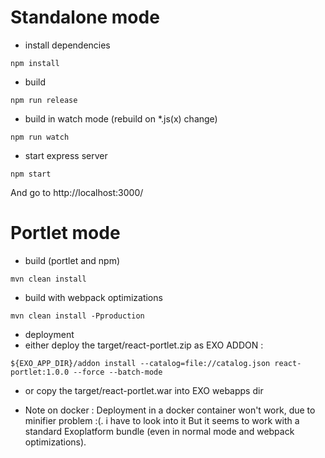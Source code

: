 # Standalone mode
* install dependencies
```
npm install
```
* build
```
npm run release
```
* build in watch mode (rebuild on *.js(x) change)
```
npm run watch
```
* start express server
```
npm start
```

And go to http://localhost:3000/


# Portlet mode
* build (portlet and npm)
```
mvn clean install
```
* build with webpack optimizations
```
mvn clean install -Pproduction
```
* deployment
 * either deploy the target/react-portlet.zip as EXO ADDON :
```
${EXO_APP_DIR}/addon install --catalog=file://catalog.json react-portlet:1.0.0 --force --batch-mode
```

 * or copy the target/react-portlet.war into EXO webapps dir

 * Note on docker :
Deployment in a docker container won't work, due to minifier problem :(. i have to look into it
But it seems to work with a standard Exoplatform bundle (even in normal mode and webpack optimizations).
